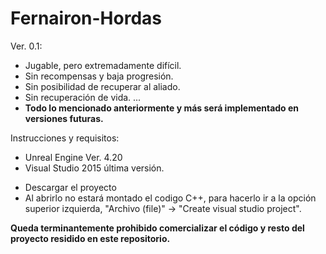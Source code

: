 # Fernairon-Hordas

Ver. 0.1:
  - Jugable, pero extremadamente difícil.
  - Sin recompensas y baja progresión.
  - Sin posibilidad de recuperar al aliado.
  - Sin recuperación de vida.
  ...
  - **Todo lo mencionado anteriormente y más será implementado en versiones futuras.**

Instrucciones y requisitos:

- Unreal Engine Ver. 4.20
- Visual Studio 2015 última versión.

+ Descargar el proyecto
+ Al abrirlo no estará montado el codigo C++, para hacerlo ir a la opción superior izquierda,  "Archivo (file)" -> "Create visual studio project".


 **Queda terminantemente prohibido comercializar el código y resto del proyecto residido en este repositorio.**

